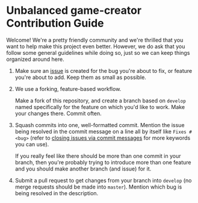# Unbalanced game-creator Contribution Guide

Welcome! We're a pretty friendly community and we're thrilled that you want to
help make this project even better. However, we do ask that you follow some general
guidelines while doing so, just so we can keep things organized around here.

1. Make sure an [issue][1] is created for the bug you're about to fix, or
   feature you're about to add. Keep them as small as possible.

2. We use a forking, feature-based workflow.

   Make a fork of this repository, and create a branch based on `develop` named
   specifically for the feature on which you'd like to work. Make your changes
   there. Commit often.

3. Squash commits into one, well-formatted commit. Mention the issue being
   resolved in the commit message on a line all by itself like `Fixes #<bug>`
   (refer to [closing issues via commit messages][2] for more keywords you can
   use).

   If you really feel like there should be more than one commit in your branch,
   then you're probably trying to introduce more than one feature and you should
   make another branch (and issue) for it.

4. Submit a pull request to get changes from your branch into `develop` (no
   merge requests should be made into `master`). Mention which bug is being
   resolved in the description.

[1]: https://github.com/Unbalanced-game/unbalanced-game.github.io/issues/new
[2]: https://help.github.com/articles/closing-issues-via-commit-messages/
